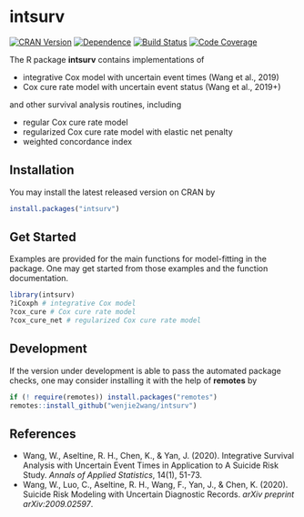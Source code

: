 # intsurv

[![CRAN Version][cran-version]][cran]
[![Dependence][tinyverse-dep]][cran]
[![Build Status][gha-icon]][gha-url]
[![Code Coverage][codecov-main]][codecov]

The R package **intsurv** contains implementations of

- integrative Cox model with uncertain event times (Wang et al., 2019)
- Cox cure rate model with uncertain event status (Wang et al., 2019+)

and other survival analysis routines, including

- regular Cox cure rate model
- regularized Cox cure rate model with elastic net penalty
- weighted concordance index


## Installation

You may install the latest released version on CRAN by

```R
install.packages("intsurv")
```


## Get Started

Examples are provided for the main functions for model-fitting in the package.
One may get started from those examples and the function documentation.

```R
library(intsurv)
?iCoxph # integrative Cox model
?cox_cure # Cox cure rate model
?cox_cure_net # regularized Cox cure rate model
```


## Development

If the version under development is able to pass the automated package checks,
one may consider installing it with the help of **remotes** by

```R
if (! require(remotes)) install.packages("remotes")
remotes::install_github("wenjie2wang/intsurv")
```


## References

- Wang, W., Aseltine, R. H., Chen, K., & Yan, J. (2020). Integrative Survival
  Analysis with Uncertain Event Times in Application to A Suicide Risk
  Study. *Annals of Applied Statistics*, 14(1), 51-73.
- Wang, W., Luo, C., Aseltine, R. H., Wang, F., Yan, J., & Chen,
  K. (2020). Suicide Risk Modeling with Uncertain Diagnostic Records. *arXiv
  preprint arXiv:2009.02597*.


[cran]: https://cran.r-project.org/package=intsurv
[cran-version]: https://www.r-pkg.org/badges/version/intsurv
[tinyverse-dep]: https://tinyverse.netlify.com/badge/intsurv
[gha-icon]: https://github.com/wenjie2wang/intsurv/workflows/R-CMD-check/badge.svg
[gha-url]: https://github.com/wenjie2wang/intsurv/actions
[codecov]: https://codecov.io/gh/wenjie2wang/intsurv
[codecov-main]: https://codecov.io/gh/wenjie2wang/intsurv/branch/main/graph/badge.svg
